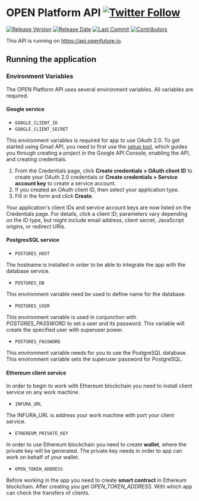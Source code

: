 # OPEN Platform API [![Twitter Follow](https://img.shields.io/twitter/follow/openplatformico.svg?style=social&label=Follow)](https://twitter.com/openplatformico)

[![Release Version](https://img.shields.io/github/release/OpenFuturePlatform/open-api.svg?style=flat-square)](https://github.com/OpenFuturePlatform/open-api/releases)
[![Release Date](https://img.shields.io/github/release-date/OpenFuturePlatform/open-api.svg?style=flat-square&colorB=007EC6)](https://github.com/OpenFuturePlatform/open-api/releases)
[![Last Commit](https://img.shields.io/github/last-commit/OpenFuturePlatform/open-api.svg?style=flat-square&colorB=007EC6)](https://github.com/OpenFuturePlatform/open-api/commits)
[![Contributors](https://img.shields.io/github/contributors/OpenFuturePlatform/open-api.svg?style=flat-square&colorB=007EC6)](https://github.com/OpenFuturePlatform/open-api/contributors)


This API is running on https://api.openfuture.io.

## Running the application

### Environment Variables
The OPEN Platform API uses several environment variables. All
variables are required.

#### Google service

* `GOOGLE_CLIENT_ID`
* `GOOGLE_CLIENT_SECRET`

This environment variables is required for app to use OAuth 2.0.
To get started using Gmail API, you need to first use the
[setup tool](https://console.developers.google.com/flows/enableapi?apiid=gmail&credential=client_key&pli=1),
which guides you through creating a project in the Google API Console,
enabling the API, and creating credentials.

1. From the Credentials page, click **Create credentials >
OAuth client ID** to create your OAuth 2.0 credentials or
**Create credentials > Service account key** to create a service account.
2. If you created an OAuth client ID, then select your application type.
3. Fill in the form and click **Create**.

Your application's client IDs and service account keys are now listed on the Credentials page. For details, click a client ID; parameters vary depending on the ID type, but might include email address, client secret, JavaScript origins, or redirect URIs.

#### PostgresSQL service

* `POSTGRES_HOST`

The hostname is installed in order to be able to integrate the
app with the database service.

* `POSTGRES_DB`

This environment variable need be used to define name for the database.

* `POSTGRES_USER`

This environment variable is used in conjunction with
*POSTGRES_PASSWORD* to set a user and its password. This variable will
create the specified user with superuser power.

* `POSTGRES_PASSWORD`

This environment variable needs for you to use the PostgreSQL database.
 This environment variable sets the superuser password for
PostgreSQL.

#### Ethereum client service

In order to begin to work with Ethereum blockchain you need to install
client service on any work machine.

* `INFURA_URL`

The INFURA_URL is address your work machine with port your client
service.

* `ETHEREUM_PRIVATE_KEY`

In order to use Ethereum blockchain you need to create **wallet**, where
the private key will be generated. The private key needs in order to
app can work on behalf of your wallet.

* `OPEN_TOKEN_ADDRESS`

Before working in the app you need to create **smart contract** in
Ethereum blockchain. After creating you get *OPEN_TOKEN_ADDRESS*.
With which app can check the transfers of clients.